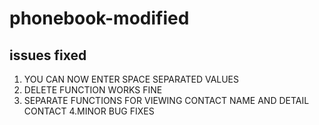 # phonebook-modified
## issues fixed
1. YOU CAN NOW ENTER SPACE SEPARATED VALUES
2. DELETE FUNCTION WORKS FINE 
3. SEPARATE FUNCTIONS FOR VIEWING CONTACT NAME AND DETAIL CONTACT
4.MINOR BUG FIXES
